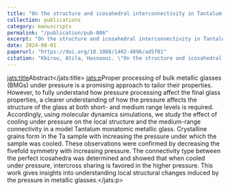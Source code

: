 ```yaml
---
title: "On the structure and icosahedral interconnectivity in Tantalum monatomic glass produced under pressure"
collection: publications
category: manuscripts
permalink: "/publication/pub-006"
excerpt: "On the structure and icosahedral interconnectivity in Tantalum monatomic glass produced under pressure"
date: 2024-08-01
paperurl: "https://doi.org/10.1088/1402-4896/ad5f01"
citation: "Kbirou, Atila, Hasnaoui. \"On the structure and icosahedral interconnectivity in Tantalum monatomic glass produced under pressure.\" <i>Physica Scripta</i>. 99(8) (2024)."
---
```

<jats:title>Abstract</jats:title>                <jats:p>Proper processing of bulk metallic glasses (BMGs) under pressure is a promising approach to tailor their properties. However, to fully understand how pressure processing affect the final glass properties, a clearer understanding of how the pressure affects the structure of the glass at both short- and medium range levels is required. Accordingly, using molecular dynamics simulations, we study the effect of cooling under pressure on the local structure and the medium-range connectivity in a model Tantalum monatomic metallic glass. Crystalline grains form in the Ta sample with increasing the pressure under which the sample was cooled. These observations were confirmed by decreasing the fivefold symmetry with increasing pressure. The connectivity type between the perfect icosahedra was determined and showed that when cooled under pressure, intercross sharing is favored in the higher pressure. This work gives insights into understanding local structural changes induced by the pressure in metallic glasses.</jats:p>
